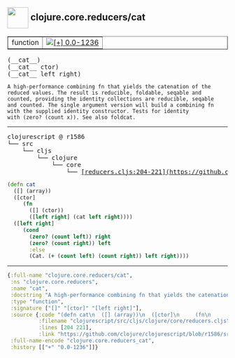## <img width="48px" valign="middle" src="http://i.imgur.com/Hi20huC.png"> clojure.core.reducers/cat

 <table border="1">
<tr>
<td>function</td>
<td><a href="https://github.com/cljsinfo/api-refs/tree/0.0-1236"><img valign="middle" alt="[+] 0.0-1236" src="https://img.shields.io/badge/+-0.0--1236-lightgrey.svg"></a> </td>
</tr>
</table>

 <samp>
(__cat__)<br>
(__cat__ ctor)<br>
(__cat__ left right)<br>
</samp>

```
A high-performance combining fn that yields the catenation of the
reduced values. The result is reducible, foldable, seqable and
counted, providing the identity collections are reducible, seqable
and counted. The single argument version will build a combining fn
with the supplied identity constructor. Tests for identity
with (zero? (count x)). See also foldcat.
```

---

 <pre>
clojurescript @ r1586
└── src
    └── cljs
        └── clojure
            └── core
                └── <ins>[reducers.cljs:204-221](https://github.com/clojure/clojurescript/blob/r1586/src/cljs/clojure/core/reducers.cljs#L204-L221)</ins>
</pre>

```clj
(defn cat
  ([] (array))
  ([ctor]
     (fn
       ([] (ctor))
       ([left right] (cat left right))))
  ([left right]
     (cond
       (zero? (count left)) right
       (zero? (count right)) left
       :else
       (Cat. (+ (count left) (count right)) left right))))
```


---

```clj
{:full-name "clojure.core.reducers/cat",
 :ns "clojure.core.reducers",
 :name "cat",
 :docstring "A high-performance combining fn that yields the catenation of the\nreduced values. The result is reducible, foldable, seqable and\ncounted, providing the identity collections are reducible, seqable\nand counted. The single argument version will build a combining fn\nwith the supplied identity constructor. Tests for identity\nwith (zero? (count x)). See also foldcat.",
 :type "function",
 :signature ["[]" "[ctor]" "[left right]"],
 :source {:code "(defn cat\n  ([] (array))\n  ([ctor]\n     (fn\n       ([] (ctor))\n       ([left right] (cat left right))))\n  ([left right]\n     (cond\n       (zero? (count left)) right\n       (zero? (count right)) left\n       :else\n       (Cat. (+ (count left) (count right)) left right))))",
          :filename "clojurescript/src/cljs/clojure/core/reducers.cljs",
          :lines [204 221],
          :link "https://github.com/clojure/clojurescript/blob/r1586/src/cljs/clojure/core/reducers.cljs#L204-L221"},
 :full-name-encode "clojure.core.reducers_cat",
 :history [["+" "0.0-1236"]]}

```
